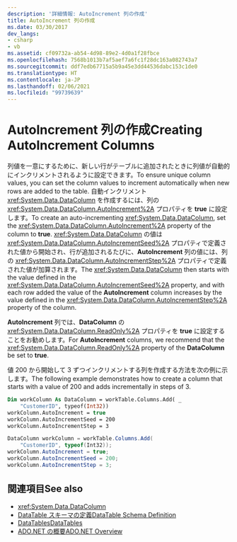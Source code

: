 ```yaml
---
description: '詳細情報: AutoIncrement 列の作成'
title: AutoIncrement 列の作成
ms.date: 03/30/2017
dev_langs:
- csharp
- vb
ms.assetid: cf09732a-ab54-4d98-89e2-4d0a1f28fbce
ms.openlocfilehash: 7568b1013b7af5aef7a6fc1f28dc163a082743a7
ms.sourcegitcommit: ddf7edb67715a5b9a45e3dd44536dabc153c1de0
ms.translationtype: HT
ms.contentlocale: ja-JP
ms.lasthandoff: 02/06/2021
ms.locfileid: "99739639"
---
```

# <a name="creating-autoincrement-columns"></a><span data-ttu-id="f8d90-103">AutoIncrement 列の作成</span><span class="sxs-lookup"><span data-stu-id="f8d90-103">Creating AutoIncrement Columns</span></span>

<span data-ttu-id="f8d90-104">列値を一意にするために、新しい行がテーブルに追加されたときに列値が自動的にインクリメントされるように設定できます。</span><span class="sxs-lookup"><span data-stu-id="f8d90-104">To ensure unique column values, you can set the column values to increment automatically when new rows are added to the table.</span></span> <span data-ttu-id="f8d90-105">自動インクリメント <xref:System.Data.DataColumn> を作成するには、列の <xref:System.Data.DataColumn.AutoIncrement%2A> プロパティを **true** に設定します。</span><span class="sxs-lookup"><span data-stu-id="f8d90-105">To create an auto-incrementing <xref:System.Data.DataColumn>, set the <xref:System.Data.DataColumn.AutoIncrement%2A> property of the column to **true**.</span></span> <span data-ttu-id="f8d90-106"><xref:System.Data.DataColumn> の値は <xref:System.Data.DataColumn.AutoIncrementSeed%2A> プロパティで定義された値から開始され、行が追加されるたびに、**AutoIncrement** 列の値には、列の <xref:System.Data.DataColumn.AutoIncrementStep%2A> プロパティで定義された値が加算されます。</span><span class="sxs-lookup"><span data-stu-id="f8d90-106">The <xref:System.Data.DataColumn> then starts with the value defined in the <xref:System.Data.DataColumn.AutoIncrementSeed%2A> property, and with each row added the value of the **AutoIncrement** column increases by the value defined in the <xref:System.Data.DataColumn.AutoIncrementStep%2A> property of the column.</span></span>  
  
 <span data-ttu-id="f8d90-107">**AutoIncrement** 列では、**DataColumn** の <xref:System.Data.DataColumn.ReadOnly%2A> プロパティを **true** に設定することをお勧めします。</span><span class="sxs-lookup"><span data-stu-id="f8d90-107">For **AutoIncrement** columns, we recommend that the <xref:System.Data.DataColumn.ReadOnly%2A> property of the **DataColumn** be set to **true**.</span></span>  
  
 <span data-ttu-id="f8d90-108">値 200 から開始して 3 ずつインクリメントする列を作成する方法を次の例に示します。</span><span class="sxs-lookup"><span data-stu-id="f8d90-108">The following example demonstrates how to create a column that starts with a value of 200 and adds incrementally in steps of 3.</span></span>  
  
```vb  
Dim workColumn As DataColumn = workTable.Columns.Add( _  
    "CustomerID", typeof(Int32))  
workColumn.AutoIncrement = true  
workColumn.AutoIncrementSeed = 200  
workColumn.AutoIncrementStep = 3  
```  
  
```csharp  
DataColumn workColumn = workTable.Columns.Add(  
    "CustomerID", typeof(Int32));  
workColumn.AutoIncrement = true;  
workColumn.AutoIncrementSeed = 200;  
workColumn.AutoIncrementStep = 3;  
```  
  
## <a name="see-also"></a><span data-ttu-id="f8d90-109">関連項目</span><span class="sxs-lookup"><span data-stu-id="f8d90-109">See also</span></span>

- <xref:System.Data.DataColumn>
- [<span data-ttu-id="f8d90-110">DataTable スキーマの定義</span><span class="sxs-lookup"><span data-stu-id="f8d90-110">DataTable Schema Definition</span></span>](datatable-schema-definition.md)
- [<span data-ttu-id="f8d90-111">DataTables</span><span class="sxs-lookup"><span data-stu-id="f8d90-111">DataTables</span></span>](datatables.md)
- [<span data-ttu-id="f8d90-112">ADO.NET の概要</span><span class="sxs-lookup"><span data-stu-id="f8d90-112">ADO.NET Overview</span></span>](../ado-net-overview.md)
